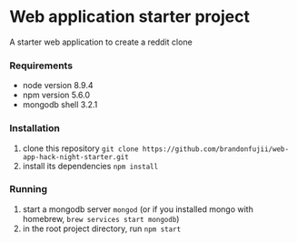 # Web application starter project
A starter web application to create a reddit clone


### Requirements
- node version 8.9.4 
- npm version 5.6.0
- mongodb shell 3.2.1

### Installation
1. clone this repository `git clone https://github.com/brandonfujii/web-app-hack-night-starter.git`
2. install its dependencies `npm install`

### Running
1. start a mongodb server `mongod` (or if you installed mongo with homebrew, `brew services start mongodb`)
2. in the root project directory, run `npm start`